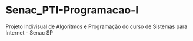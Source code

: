 # Senac_PTI-Programacao-I
Projeto Indivisual de Algoritmos e Programação do curso de Sistemas para Internet - Senac SP

